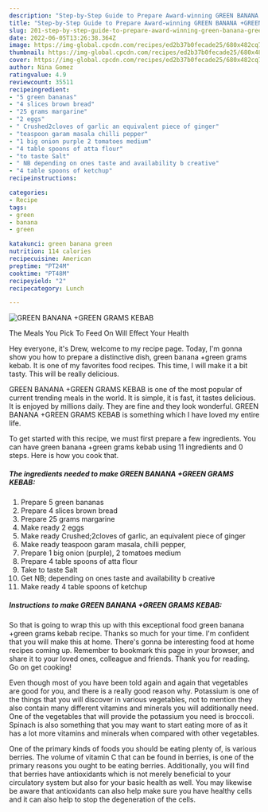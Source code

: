 ```yaml
---
description: "Step-by-Step Guide to Prepare Award-winning GREEN BANANA +GREEN GRAMS KEBAB"
title: "Step-by-Step Guide to Prepare Award-winning GREEN BANANA +GREEN GRAMS KEBAB"
slug: 201-step-by-step-guide-to-prepare-award-winning-green-banana-green-grams-kebab
date: 2022-06-05T13:26:38.364Z
image: https://img-global.cpcdn.com/recipes/ed2b37b0fecade25/680x482cq70/green-banana-green-grams-kebab-recipe-main-photo.jpg
thumbnail: https://img-global.cpcdn.com/recipes/ed2b37b0fecade25/680x482cq70/green-banana-green-grams-kebab-recipe-main-photo.jpg
cover: https://img-global.cpcdn.com/recipes/ed2b37b0fecade25/680x482cq70/green-banana-green-grams-kebab-recipe-main-photo.jpg
author: Nina Gomez
ratingvalue: 4.9
reviewcount: 35511
recipeingredient:
- "5 green bananas"
- "4 slices brown bread"
- "25 grams margarine"
- "2 eggs"
- " Crushed2cloves of garlic an equivalent piece of ginger"
- "teaspoon garam masala chilli pepper"
- "1 big onion purple 2 tomatoes medium"
- "4 table spoons of atta flour"
- "to taste Salt"
- " NB depending on ones taste and availability b creative"
- "4 table spoons of ketchup"
recipeinstructions:

categories:
- Recipe
tags:
- green
- banana
- green

katakunci: green banana green 
nutrition: 114 calories
recipecuisine: American
preptime: "PT24M"
cooktime: "PT48M"
recipeyield: "2"
recipecategory: Lunch

---
```



![GREEN BANANA +GREEN GRAMS KEBAB](https://img-global.cpcdn.com/recipes/ed2b37b0fecade25/680x482cq70/green-banana-green-grams-kebab-recipe-main-photo.jpg)

The Meals You Pick To Feed On Will Effect Your Health

Hey everyone, it's Drew, welcome to my recipe page. Today, I'm gonna show you how to prepare a distinctive dish, green banana +green grams kebab. It is one of my favorites food recipes. This time, I will make it a bit tasty. This will be really delicious.

GREEN BANANA +GREEN GRAMS KEBAB is one of the most popular of current trending meals in the world. It is simple, it is fast, it tastes delicious. It is enjoyed by millions daily. They are fine and they look wonderful. GREEN BANANA +GREEN GRAMS KEBAB is something which I have loved my entire life.




To get started with this recipe, we must first prepare a few ingredients. You can have green banana +green grams kebab using 11 ingredients and 0 steps. Here is how you cook that.

<!--inarticleads1-->

##### The ingredients needed to make GREEN BANANA +GREEN GRAMS KEBAB:

1. Prepare 5 green bananas
1. Prepare 4 slices brown bread
1. Prepare 25 grams margarine
1. Make ready 2 eggs
1. Make ready  Crushed;2cloves of garlic, an equivalent piece of ginger
1. Make ready teaspoon garam masala, chilli pepper,
1. Prepare 1 big onion (purple), 2 tomatoes medium
1. Prepare 4 table spoons of atta flour
1. Take to taste Salt
1. Get  NB; depending on ones taste and availability b creative
1. Make ready 4 table spoons of ketchup




<!--inarticleads2-->

##### Instructions to make GREEN BANANA +GREEN GRAMS KEBAB:





So that is going to wrap this up with this exceptional food green banana +green grams kebab recipe. Thanks so much for your time. I'm confident that you will make this at home. There's gonna be interesting food at home recipes coming up. Remember to bookmark this page in your browser, and share it to your loved ones, colleague and friends. Thank you for reading. Go on get cooking!

Even though most of you have been told again and again that vegetables are good for you, and there is a really good reason why. Potassium is one of the things that you will discover in various vegetables, not to mention they also contain many different vitamins and minerals you will additionally need. One of the vegetables that will provide the potassium you need is broccoli. Spinach is also something that you may want to start eating more of as it has a lot more vitamins and minerals when compared with other vegetables.

One of the primary kinds of foods you should be eating plenty of, is various berries. The volume of vitamin C that can be found in berries, is one of the primary reasons you ought to be eating berries. Additionally, you will find that berries have antioxidants which is not merely beneficial to your circulatory system but also for your basic health as well. You may likewise be aware that antioxidants can also help make sure you have healthy cells and it can also help to stop the degeneration of the cells.
